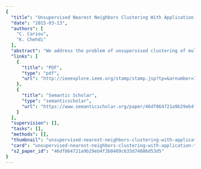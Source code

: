 ```yaml
---
{
  "title": "Unsupervised Nearest Neighbors Clustering With Application to Hyperspectral Images",
  "date": "2015-03-13",
  "authors": [
    "C. Cariou",
    "K. Chehdi"
  ],
  "abstract": "We address the problem of unsupervised clustering of multidimensional data when the number of clusters is not known a priori. The proposed iterative approach is a stochastic extension of the kNN density-based clustering (KNNCLUST) method which randomly assigns objects to clusters by sampling a posterior class label distribution. In our approach, contextual class-conditional distributions are estimated based on a k nearest neighbors graph, and are iteratively modified to account for current cluster labeling. Posterior probabilities are also slightly reinforced to accelerate convergence to a stationary labeling. A stopping criterion based on the measure of clustering entropy is defined thanks to the Kozachenko-Leonenko differential entropy estimator, computed from current class-conditional entropies. One major advantage of our approach relies in its ability to provide an estimate of the number of clusters present in the data set. The application of our approach to the clustering of real hyperspectral image data is considered. Our algorithm is compared with other unsupervised clustering approaches, namely affinity propagation (AP), KNNCLUST and Non Parametric Stochastic Expectation Maximization (NPSEM), and is shown to improve the correct classification rate in most experiments.",
  "links": [
    {
      "title": "PDF",
      "type": "pdf",
      "url": "http://ieeexplore.ieee.org/stamp/stamp.jsp?tp=&arnumber=7060667"
    },
    {
      "title": "Semantic Scholar",
      "type": "semanticscholar",
      "url": "https://www.semanticscholar.org/paper/46df864721a9b29eb4f3b0489c633d74086d53d5"
    }
  ],
  "supervision": [],
  "tasks": [],
  "methods": [],
  "thumbnail": "unsupervised-nearest-neighbors-clustering-with-application-to-hyperspectral-images-thumb.jpg",
  "card": "unsupervised-nearest-neighbors-clustering-with-application-to-hyperspectral-images-card.jpg",
  "s2_paper_id": "46df864721a9b29eb4f3b0489c633d74086d53d5"
}
---
```



